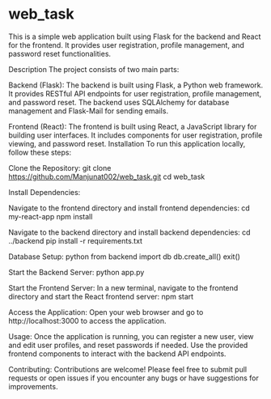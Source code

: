 # web_task
This is a simple web application built using Flask for the backend and React for the frontend. It provides user registration, profile management, and password reset functionalities.

Description
The project consists of two main parts:

Backend (Flask):
The backend is built using Flask, a Python web framework.
It provides RESTful API endpoints for user registration, profile management, and password reset.
The backend uses SQLAlchemy for database management and Flask-Mail for sending emails.

Frontend (React):
The frontend is built using React, a JavaScript library for building user interfaces.
It includes components for user registration, profile viewing, and password reset.
Installation
To run this application locally, follow these steps:

Clone the Repository:
git clone https://github.com/Manjunat002/web_task.git
cd web_task

Install Dependencies:

Navigate to the frontend directory and install frontend dependencies:
 cd my-react-app
 npm install

Navigate to the backend directory and install backend dependencies:
 cd ../backend
 pip install -r requirements.txt

Database Setup:
 python
 from backend import db
 db.create_all()
 exit()

Start the Backend Server:
 python app.py
 
Start the Frontend Server:
In a new terminal, navigate to the frontend directory and start the React frontend server:
 npm start
 
Access the Application:
 Open your web browser and go to http://localhost:3000 to access the application.
 
Usage:
Once the application is running, you can register a new user, view and edit user profiles, and reset passwords if needed.
Use the provided frontend components to interact with the backend API endpoints.

Contributing:
Contributions are welcome! Please feel free to submit pull requests or open issues if you encounter any bugs or have suggestions for improvements.
